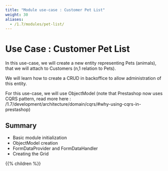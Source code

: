 ```yaml
---
title: "Module use-case : Customer Pet List"
weight: 30
aliases:
  - /1.7/modules/pet-list/
---
```


Use Case : Customer Pet List
===============

In this use-case, we will create a new entity representing Pets (animals), that we will attach to Customers (n,1 relation to Pets). 

We will learn how to create a CRUD in backoffice to allow administration of this entity.

For this use-case, we will use ObjectModel (note that Prestashop now uses CQRS pattern, read more here : /1.7/development/architecture/domain/cqrs/#why-using-cqrs-in-prestashop)

## Summary

- Basic module initialization
- ObjectModel creation
- FormDataProvider and FormDataHandler
- Creating the Grid


{{% children %}}